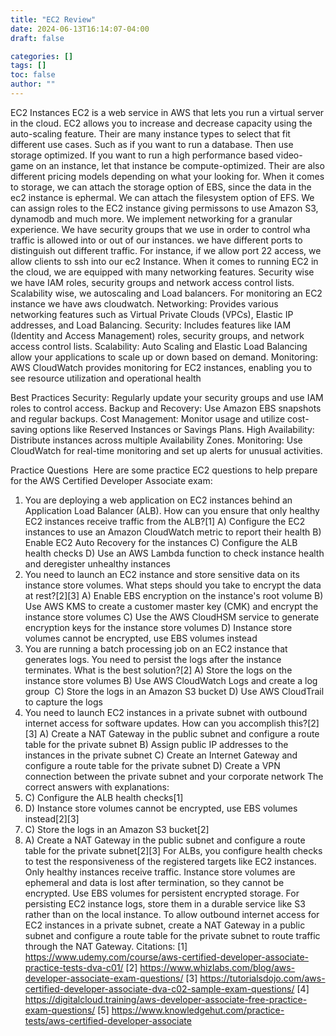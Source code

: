 ```yaml
---
title: "EC2 Review"
date: 2024-06-13T16:14:07-04:00
draft: false

categories: []
tags: []
toc: false
author: ""
---
```



EC2 Instances
EC2 is a web service in AWS that lets you run a virtual server in the cloud. EC2 allows you to increase and decrease capacity using the auto-scaling feature. Their are many instance types to select that fit different use cases. Such as if you want to run a database. Then use storage optimized. If you want to run a high performance based video-game on an instance, let that instance be compute-optimized. Their are also different pricing models depending on what your looking for. When it comes to storage, we can attach the storage option of EBS, since the data in the ec2 instance is ephermal. We can attach the filesystem option of EFS. We can assign roles to the EC2 instance giving permissons to use Amazon S3, dynamodb and much more. We implement networking for a granular experience. We have security groups that we use in order to control wha traffic is allowed into or out of our instances. we have different ports to distinguish out different traffic. For instance, if we allow port 22 access, we allow clients to ssh into our ec2 Instance. When it comes to running EC2 in the cloud, we are equipped with many networking features. Security wise we have IAM roles, security groups and network access control lists. Scalability wise, we autoscaling and Load balancers. For monitoring an EC2 instance we have aws cloudwatch.
Networking: Provides various networking features such as Virtual Private Clouds (VPCs), Elastic IP addresses, and Load Balancing.
Security: Includes features like IAM (Identity and Access Management) roles, security groups, and network access control lists.
Scalability: Auto Scaling and Elastic Load Balancing allow your applications to scale up or down based on demand.
Monitoring: AWS CloudWatch provides monitoring for EC2 instances, enabling you to see resource utilization and operational health

Best Practices
Security: Regularly update your security groups and use IAM roles to control access.
Backup and Recovery: Use Amazon EBS snapshots and regular backups.
Cost Management: Monitor usage and utilize cost-saving options like Reserved Instances or Savings Plans.
High Availability: Distribute instances across multiple Availability Zones.
Monitoring: Use CloudWatch for real-time monitoring and set up alerts for unusual activities.

Practice Questions 
Here are some practice EC2 questions to help prepare for the AWS Certified Developer Associate exam:
1. You are deploying a web application on EC2 instances behind an Application Load Balancer (ALB). How can you ensure that only healthy EC2 instances receive traffic from the ALB?[1]
A) Configure the EC2 instances to use an Amazon CloudWatch metric to report their health
B) Enable EC2 Auto Recovery for the instances
C) Configure the ALB health checks
D) Use an AWS Lambda function to check instance health and deregister unhealthy instances
2. You need to launch an EC2 instance and store sensitive data on its instance store volumes. What steps should you take to encrypt the data at rest?[2][3]
A) Enable EBS encryption on the instance's root volume
B) Use AWS KMS to create a customer master key (CMK) and encrypt the instance store volumes
C) Use the AWS CloudHSM service to generate encryption keys for the instance store volumes
D) Instance store volumes cannot be encrypted, use EBS volumes instead
3. You are running a batch processing job on an EC2 instance that generates logs. You need to persist the logs after the instance terminates. What is the best solution?[2]
A) Store the logs on the instance store volumes
B) Use AWS CloudWatch Logs and create a log group 
C) Store the logs in an Amazon S3 bucket
D) Use AWS CloudTrail to capture the logs
4. You need to launch EC2 instances in a private subnet with outbound internet access for software updates. How can you accomplish this?[2][3]
A) Create a NAT Gateway in the public subnet and configure a route table for the private subnet
B) Assign public IP addresses to the instances in the private subnet
C) Create an Internet Gateway and configure a route table for the private subnet
D) Create a VPN connection between the private subnet and your corporate network
The correct answers with explanations:
1. C) Configure the ALB health checks[1]
2. D) Instance store volumes cannot be encrypted, use EBS volumes instead[2][3]
3. C) Store the logs in an Amazon S3 bucket[2] 
4. A) Create a NAT Gateway in the public subnet and configure a route table for the private subnet[2][3]
For ALBs, you configure health checks to test the responsiveness of the registered targets like EC2 instances. Only healthy instances receive traffic.
Instance store volumes are ephemeral and data is lost after termination, so they cannot be encrypted. Use EBS volumes for persistent encrypted storage.
For persisting EC2 instance logs, store them in a durable service like S3 rather than on the local instance.
To allow outbound internet access for EC2 instances in a private subnet, create a NAT Gateway in a public subnet and configure a route table for the private subnet to route traffic through the NAT Gateway.
Citations:
[1] https://www.udemy.com/course/aws-certified-developer-associate-practice-tests-dva-c01/
[2] https://www.whizlabs.com/blog/aws-developer-associate-exam-questions/
[3] https://tutorialsdojo.com/aws-certified-developer-associate-dva-c02-sample-exam-questions/
[4] https://digitalcloud.training/aws-developer-associate-free-practice-exam-questions/
[5] https://www.knowledgehut.com/practice-tests/aws-certified-developer-associate

